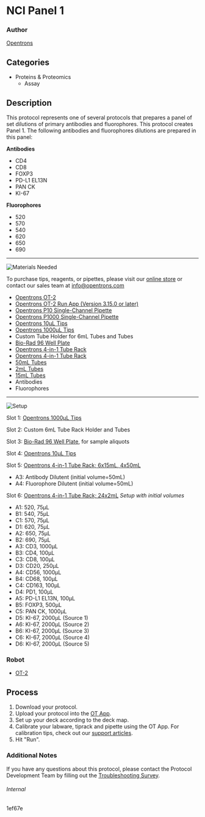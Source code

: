 # NCI Panel 1

### Author
[Opentrons](https://opentrons.com/)



## Categories
* Proteins & Proteomics
	* Assay


## Description
This protocol represents one of several protocols that prepares a panel of set dilutions of primary antibodies and fluorophores. This protocol creates Panel 1. The following antibodies and fluorophores dilutions are prepared in this panel:

**Antibodies**
* CD4
* CD8
* FOXP3
* PD-L1 EL13N
* PAN CK
* KI-67

**Fluorophores**
* 520
* 570
* 540
* 620
* 650
* 690

---
![Materials Needed](https://s3.amazonaws.com/opentrons-protocol-library-website/custom-README-images/001-General+Headings/materials.png)

To purchase tips, reagents, or pipettes, please visit our [online store](https://shop.opentrons.com/) or contact our sales team at [info@opentrons.com](mailto:info@opentrons.com)

* [Opentrons OT-2](https://shop.opentrons.com/collections/ot-2-robot/products/ot-2)
* [Opentrons OT-2 Run App (Version 3.15.0 or later)](https://opentrons.com/ot-app/)
* [Opentrons P10 Single-Channel Pipette](https://shop.opentrons.com/collections/ot-2-pipettes)
* [Opentrons P1000 Single-Channel Pipette](https://shop.opentrons.com/collections/ot-2-pipettes)
* [Opentrons 10µL Tips](https://shop.opentrons.com/collections/opentrons-tips/products/opentrons-10ul-tips)
* [Opentrons 1000µL Tips](https://shop.opentrons.com/collections/opentrons-tips/products/opentrons-1000ul-tips)
* Custom Tube Holder for 6mL Tubes and Tubes
* [Bio-Rad 96 Well Plate](https://labware.opentrons.com/biorad_96_wellplate_200ul_pcr?category=wellPlate)
* [Opentrons 4-in-1 Tube Rack](https://shop.opentrons.com/collections/racks-and-adapters/products/tube-rack-set-1)
* [Opentrons 4-in-1 Tube Rack](https://shop.opentrons.com/collections/racks-and-adapters/products/tube-rack-set-1)
* [50mL Tubes](https://shop.opentrons.com/collections/tubes/products/nest-50-ml-centrifuge-tube)
* [2mL Tubes](https://shop.opentrons.com/collections/tubes/products/nest-2-0-ml-microcentrifuge-tubes)
* [15mL Tubes](https://shop.opentrons.com/collections/tubes/products/nest-15-ml-centrifuge-tube)
* Antibodies
* Fluorophores



---
![Setup](https://s3.amazonaws.com/opentrons-protocol-library-website/custom-README-images/001-General+Headings/Setup.png)

Slot 1: [Opentrons 1000µL Tips](https://shop.opentrons.com/collections/opentrons-tips/products/opentrons-1000ul-tips)

Slot 2: Custom 6mL Tube Rack Holder and Tubes

Slot 3: [Bio-Rad 96 Well Plate](https://labware.opentrons.com/biorad_96_wellplate_200ul_pcr?category=wellPlate), for sample aliquots

Slot 4: [Opentrons 10µL Tips](https://shop.opentrons.com/collections/opentrons-tips/products/opentrons-10ul-tips)

Slot 5: [Opentrons 4-in-1 Tube Rack; 6x15mL, 4x50mL](https://shop.opentrons.com/collections/racks-and-adapters/products/tube-rack-set-1)
* A3: Antibody Dilutent (initial volume=50mL)
* A4: Fluorophore Dilutent (initial volume=50mL)

Slot 6: [Opentrons 4-in-1 Tube Rack; 24x2mL](https://shop.opentrons.com/collections/racks-and-adapters/products/tube-rack-set-1)
*Setup with initial volumes*
* A1: 520, 75µL
* B1: 540, 75µL
* C1: 570, 75µL
* D1: 620, 75µL
* A2: 650, 75µL
* B2: 690, 75µL
* A3: CD3, 1000µL
* B3: CD4, 100µL
* C3: CD8, 100µL
* D3: CD20, 250µL
* A4: CD56, 1000µL
* B4: CD68, 100µL
* C4: CD163, 100µL
* D4: PD1, 100µL
* A5: PD-L1 EL13N, 100µL
* B5: FOXP3, 500µL
* C5: PAN CK, 1000µL
* D5: KI-67, 2000µL (Source 1)
* A6: KI-67, 2000µL (Source 2)
* B6: KI-67, 2000µL (Source 3)
* C6: KI-67, 2000µL (Source 4)
* D6: KI-67, 2000µL (Source 5)





### Robot
* [OT-2](https://opentrons.com/ot-2)

## Process

1. Download your protocol.
2. Upload your protocol into the [OT App](https://opentrons.com/ot-app).
3. Set up your deck according to the deck map.
4. Calibrate your labware, tiprack and pipette using the OT App. For calibration tips, check out our [support articles](https://support.opentrons.com/en/collections/1559720-guide-for-getting-started-with-the-ot-2).
5. Hit "Run".

### Additional Notes
If you have any questions about this protocol, please contact the Protocol Development Team by filling out the [Troubleshooting Survey](https://protocol-troubleshooting.paperform.co/).

###### Internal
1ef67e
